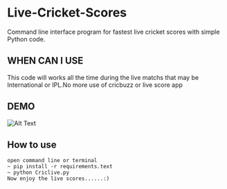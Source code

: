 # Live-Cricket-Scores
Command line interface program for fastest live cricket scores with simple Python code.

## WHEN CAN I USE
This code will works all the time during the live matchs that may be International or IPL.No more use of cricbuzz or live score app

## DEMO
![Alt Text](runGif.gif)

## How to use
    open command line or terminal
    ~ pip install -r requirements.text
    ~ python Criclive.py
    Now enjoy the live scores......:)
